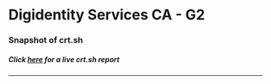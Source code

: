 # Digidentity Services CA - G2
### Snapshot of crt.sh
##### Click [here](https://crt.sh/?q=52001BF6C2DCF9C5AF2A99063FCB172814FB21B2E67E491FC520F07A7068D161) for a live crt.sh report

---
